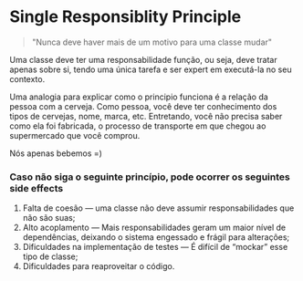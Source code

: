 # Single Responsiblity Principle

> "Nunca deve haver mais de um motivo para uma classe mudar"

Uma classe deve ter uma responsabilidade função, ou seja, deve tratar apenas sobre si, tendo uma única tarefa e ser expert em executá-la no seu contexto.

Uma analogia para explicar como o principio funciona é a relação da pessoa com a cerveja. Como pessoa, você deve ter conhecimento dos tipos de cervejas, nome, marca, etc. Entretando, você não precisa saber como ela foi fabricada, o processo de transporte em que chegou ao supermercado que você comprou.

Nós apenas bebemos =)

### Caso não siga o seguinte princípio, pode ocorrer os seguintes side effects

1. Falta de coesão — uma classe não deve assumir responsabilidades que não são suas;
2. Alto acoplamento — Mais responsabilidades geram um maior nível de dependências, deixando o sistema engessado e frágil para alterações;
3. Dificuldades na implementação de testes — É difícil de “mockar” esse tipo de classe;
4. Dificuldades para reaproveitar o código.
